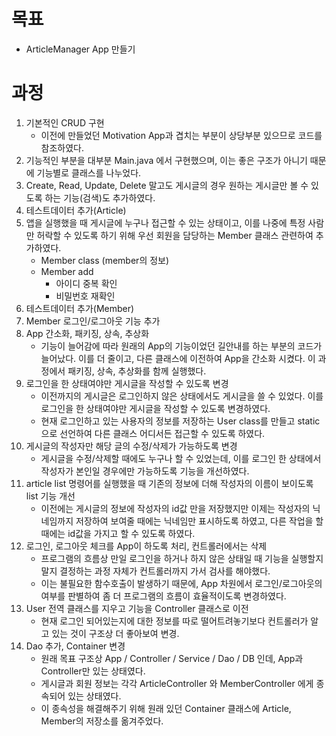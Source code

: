 # 목표
- ArticleManager App 만들기

# 과정
1. 기본적인 CRUD 구현
   - 이전에 만들었던 Motivation App과 겹치는 부분이 상당부분 있으므로 코드를 참조하였다.
2. 기능적인 부분을 대부분 Main.java 에서 구현했으며, 이는 좋은 구조가 아니기 때문에 기능별로 클래스를 나누었다.
3. Create, Read, Update, Delete 말고도 게시글의 경우 원하는 게시글만 볼 수 있도록 하는 기능(검색)도 추가하였다.
4. 테스트데이터 추가(Article)
5. 앱을 실행했을 때 게시글에 누구나 접근할 수 있는 상태이고, 이를 나중에 특정 사람만 허락할 수 있도록 하기 위해 우선 회원을 담당하는 Member 클래스 관련하여 추가하였다.
   - Member class (member의 정보)
   - Member add
     - 아이디 중복 확인
     - 비밀번호 재확인
6. 테스트데이터 추가(Member)
7. Member 로그인/로그아웃 기능 추가
8. App 간소화, 패키징, 상속, 추상화
   - 기능이 늘어감에 따라 원래의 App의 기능이었던 길안내를 하는 부분의 코드가 늘어났다. 이를 더 줄이고, 다른 클래스에 이전하여 App을 간소화 시켰다. 이 과정에서 패키징, 상속, 추상화를 함께 실행했다.
9. 로그인을 한 상태여야만 게시글을 작성할 수 있도록 변경
   - 이전까지의 게시글은 로그인하지 않은 상태에서도 게시글을 쓸 수 있었다. 이를 로그인을 한 상태여야만 게시글을 작성할 수 있도록 변경하였다.
   - 현재 로그인하고 있는 사용자의 정보를 저장하는 User class를 만들고 static으로 선언하여 다른 클래스 어디서든 접근할 수 있도록 하였다.
10. 게시글의 작성자만 해당 글의 수정/삭제가 가능하도록 변경
    - 게시글을 수정/삭제할 때에도 누구나 할 수 있었는데, 이를 로그인 한 상태에서 작성자가 본인일 경우에만 가능하도록 기능을 개선하였다. 
11. article list 명령어를 실행했을 때 기존의 정보에 더해 작성자의 이름이 보이도록 list 기능 개선
    - 이전에는 게시글의 정보에 작성자의 id값 만을 저장했지만 이제는 작성자의 닉네임까지 저장하여 보여줄 때에는 닉네임만 표시하도록 하였고, 다른 작업을 할 때에는 id값을 가지고 할 수 있도록 하였다. 
12. 로그인, 로그아웃 체크를 App이 하도록 처리, 컨트롤러에서는 삭제
    - 프로그램의 흐름상 만일 로그인을 하거나 하지 않은 상태일 때 기능을 실행할지 말지 결정하는 과정 자체가 컨트롤러까지 가서 검사를 해야했다.
    - 이는 불필요한 함수호출이 발생하기 때문에, App 차원에서 로그인/로그아웃의 여부를 판별하여 좀 더 프로그램의 흐름이 효율적이도록 변경하였다.
13. User 전역 클래스를 지우고 기능을 Controller 클래스로 이전
    - 현재 로그인 되어있는지에 대한 정보를 따로 떨어트려놓기보다 컨트롤러가 알고 있는 것이 구조상 더 좋아보여 변경. 
14. Dao 추가, Container 변경
    - 원래 목표 구조상 App / Controller / Service / Dao / DB 인데, App과 Controller만 있는 상태였다.
    - 게시글과 회원 정보는 각각 ArticleController 와 MemberController 에게 종속되어 있는 상태였다.
    - 이 종속성을 해결해주기 위해 원래 있던 Container 클래스에 Article, Member의 저장소를 옮겨주었다.


